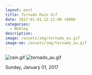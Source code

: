 ```yaml
---
layout: post
title: Tornado Rain Gif
date: 2017-01-01 12:21:00 +0800
categories:
  - Weblog
description:
image: /assets/img/tornado_au.gif
image-sm: /assets/img/tornado_au.gif
---
```

![rain.gif]({{site.cdnlink}}/assets/img/rain.gif)
![tornado_au.gif]({{site.cdnlink}}/assets/img/tornado_au.gif)
 

Sunday, January 01, 2017

